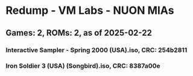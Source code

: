 # Redump - VM Labs - NUON MIAs
## Games: 2, ROMs: 2, as of 2025-02-22

### Interactive Sampler - Spring 2000 (USA).iso, CRC: 254b2811
### Iron Soldier 3 (USA) (Songbird).iso, CRC: 8387a00e
